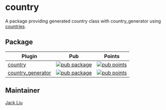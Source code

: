 # country

A package providing generated country class with country_generator
using [countries](https://github.com/countries/countries).

[//]: # ([![Release Status]&#40;https://github.com/aaassseee/screen_brightness/actions/workflows/screen_brightness.yml/badge.svg&#41;]&#40;https://github.com/aaassseee/screen_brightness/actions/workflows/screen_brightness.yml&#41;)

[//]: # ([![codecov]&#40;https://codecov.io/gh/aaassseee/screen_brightness/branch/master/graph/badge.svg?token=M6U0LQZ8SG&#41;]&#40;https://codecov.io/gh/aaassseee/screen_brightness&#41;)

## Package

| Plugin                                                   | Pub                                                                                                                       | Points                                                                                                               |
|----------------------------------------------------------|---------------------------------------------------------------------------------------------------------------------------|----------------------------------------------------------------------------------------------------------------------|
| [country](./country)                                     | [![pub package](https://img.shields.io/pub/v/country.svg)](https://pub.dartlang.org/packages/country)                     | [![pub points](https://badges.bar/country/pub%20points)](https://pub.dev/packages/country/score)                     |
| [country_generator](./country_generator)                 | [![pub package](https://img.shields.io/pub/v/country_generator.svg)](https://pub.dartlang.org/packages/country_generator) | [![pub points](https://badges.bar/country_generator/pub%20points)](https://pub.dev/packages/country_generator/score) |

## Maintainer

[Jack Liu](https://github.com/aaassseee)